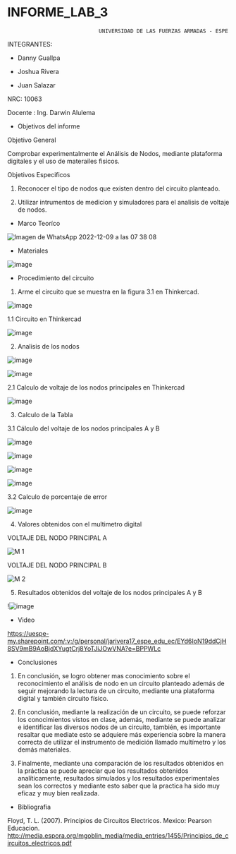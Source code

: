 # INFORME_LAB_3
                                 UNIVERSIDAD DE LAS FUERZAS ARMADAS - ESPE
                                               
INTEGRANTES:

* Danny Guallpa

* Joshua Rivera

* Juan Salazar                                               
                                               
NRC: 10063

Docente : Ing. Darwin Alulema                                              

* Objetivos del informe

Objetivo General

Comprobar experimentalmente el Análisis de Nodos, mediante plataforma digitales y el uso de materailes fisicos. 

Objetivos Especificos

1. Reconocer el tipo de nodos que existen dentro del circuito planteado.

2. Utilizar intrumentos de medicion y simuladores para el analisis de voltaje de nodos.

* Marco Teoríco

![Imagen de WhatsApp 2022-12-09 a las 07 38 08](https://user-images.githubusercontent.com/116821649/206708311-cbbc7d21-eb83-433e-869a-91a71f2ed7f0.jpg)

* Materiales

![image](https://user-images.githubusercontent.com/116821649/206712026-7c672706-fed0-43fd-93cb-230e6e981dc8.png)

* Procedimiento del circuito 

1. Arme el circuito que se muestra en la figura 3.1 en Thinkercad.

![image](https://user-images.githubusercontent.com/116821649/206712237-ad2452a6-0257-426f-80e3-e84cfff2b78f.png)

1.1 Circuito en Thinkercad

![image](https://user-images.githubusercontent.com/116821649/206712412-b2ee0a7c-0a54-4896-a3b6-daedcbd46c23.png)

2. Analisis de los nodos 

![image](https://user-images.githubusercontent.com/116821649/206713064-befe65ea-d34c-41d0-817c-af4f3e8b0aec.png)

![image](https://user-images.githubusercontent.com/116821649/206713118-5b7317a5-078c-4b77-a89e-893ea760b838.png)

2.1 Calculo de voltaje de los nodos principales en Thinkercad 

![image](https://user-images.githubusercontent.com/116821649/206712756-93da15ff-f77f-4fd2-9ad1-99a982fc8ade.png)

3. Calculo de la Tabla 

3.1 Cálculo del voltaje de los nodos principales A y B

![image](https://user-images.githubusercontent.com/116821649/206713391-baa7ee19-58cc-4c65-ba1f-6d2cda679223.png)

![image](https://user-images.githubusercontent.com/116821649/206713461-3de42ad5-3de3-4e45-9641-64e6b0281f1b.png)

![image](https://user-images.githubusercontent.com/116821649/206713543-696a7eb1-4f99-41d7-9c17-f59a9cdc7661.png)

![image](https://user-images.githubusercontent.com/116821649/206713614-34294a62-bf22-4c04-9dce-71b1dc7ceb82.png)

3.2  Calculo de porcentaje de error 

![image](https://user-images.githubusercontent.com/116821649/206714019-59771a58-b52d-403b-b6fd-a58785d8afd5.png)

4. Valores obtenidos con el multimetro digital 

VOLTAJE DEL NODO PRINCIPAL A

![M 1](https://user-images.githubusercontent.com/116821649/206716932-60409da9-bbf6-41b8-9289-d71c6e8c3f86.jpg)

VOLTAJE DEL NODO PRINCIPAL B

![M 2](https://user-images.githubusercontent.com/116821649/206717227-e707e207-28f9-4295-991c-596cd5ad315d.jpg)

5. Resultados obtenidos del voltaje de los nodos principales A y B 

!![image](https://user-images.githubusercontent.com/116821649/206731761-9d571903-6f58-443e-b12d-ff48ba260da7.png)

* Video 

https://uespe-my.sharepoint.com/:v:/g/personal/jarivera17_espe_edu_ec/EYd6IoN19ddCjH8SV9mB9AoBjdXYugtCrj8YoTJiJOwVNA?e=BPPWLc 

* Conclusiones 

1. En conclusión, se logro obtener mas conocimiento sobre el reconocimiento el análisis de nodo en un circuito planteado además de seguir mejorando la lectura de un circuito, mediante una plataforma digital y también circuito físico.

2. En conclusión, mediante la realización de un circuito, se puede reforzar los conocimientos vistos en clase, además, mediante se puede analizar e identificar las diversos nodos de un circuito, también, es importante resaltar que mediate esto se adquiere más experiencia sobre la manera correcta de utilizar el instrumento de medición llamado multímetro y los demás materiales.

3. Finalmente, mediante una comparación de los resultados obtenidos en la práctica se puede apreciar que los resultados obtenidos analíticamente, resultados simulados y los resultados experimentales sean los correctos y mediante esto saber que la practica ha sido muy eficaz y muy bien realizada.

* Bibliografia 

Floyd, T. L. (2007). Principios de Circuitos Electricos. Mexico: Pearson Educacion. http://media.espora.org/mgoblin_media/media_entries/1455/Principios_de_circuitos_electricos.pdf




